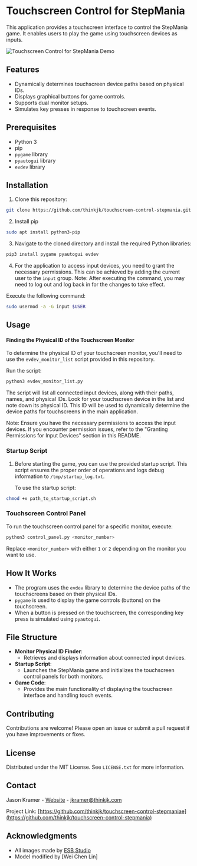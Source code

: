 
Touchscreen Control for StepMania
=================================

This application provides a touchscreen interface to control the StepMania game. It enables users to play the game using touchscreen devices as inputs.

![Touchscreen Control for StepMania Demo](https://chat.openai.com/c/demo-image-placeholder.png)

Features
--------

-   Dynamically determines touchscreen device paths based on physical IDs.
-   Displays graphical buttons for game controls.
-   Supports dual monitor setups.
-   Simulates key presses in response to touchscreen events.

Prerequisites
-------------

-   Python 3
-   pip
-   `pygame` library
-   `pyautogui` library
-   `evdev` library

Installation
------------

1.  Clone this repository:

```bash
git clone https://github.com/thinkjk/touchscreen-control-stepmania.git
``````
2. Install pip
```bash
sudo apt install python3-pip
```
3.   Navigate to the cloned directory and install the required Python libraries:
```bash
pip3 install pygame pyautogui evdev
```
4. For the application to access input devices, you need to grant the necessary permissions. This can be achieved by adding the current user to the `input` group. Note: After executing the command, you may need to log out and log back in for the changes to take effect.

Execute the following command:

```bash
sudo usermod -a -G input $USER
```

Usage
-----

#### Finding the Physical ID of the Touchscreen Monitor

To determine the physical ID of your touchscreen monitor, you'll need to use the `evdev_monitor_list` script provided in this repository.

Run the script:

```bash
python3 evdev_monitor_list.py
```
The script will list all connected input devices, along with their paths, names, and physical IDs. Look for your touchscreen device in the list and note down its physical ID. This ID will be used to dynamically determine the device paths for touchscreens in the main application.

Note: Ensure you have the necessary permissions to access the input devices. If you encounter permission issues, refer to the "Granting Permissions for Input Devices" section in this README.
### Startup Script

1.  Before starting the game, you can use the provided startup script. This script ensures the proper order of operations and logs debug information to `/tmp/startup_log.txt`.

    To use the startup script:

```bash
chmod +x path_to_startup_script.sh
``````
### Touchscreen Control Panel

To run the touchscreen control panel for a specific monitor, execute:

```bash
python3 control_panel.py <monitor_number>
``````
Replace `<monitor_number>` with either `1` or `2` depending on the monitor you want to use.

How It Works
------------

-   The program uses the `evdev` library to determine the device paths of the touchscreens based on their physical IDs.
-   `pygame` is used to display the game controls (buttons) on the touchscreen.
-   When a button is pressed on the touchscreen, the corresponding key press is simulated using `pyautogui`.

File Structure
--------------

-   **Monitor Physical ID Finder**:
    -   Retrieves and displays information about connected input devices.
-   **Startup Script**:
    -   Launches the StepMania game and initializes the touchscreen control panels for both monitors.
-   **Game Code**:
    -   Provides the main functionality of displaying the touchscreen interface and handling touch events.

Contributing
------------

Contributions are welcome! Please open an issue or submit a pull request if you have improvements or fixes.

License
-------

Distributed under the MIT License. See `LICENSE.txt` for more information.


<!-- CONTACT -->
## Contact

Jason Kramer - [Website](thinkjk.com) - jkramer@thinkjk.com

Project Link: [https://github.com/thinkjk/touchscreen-control-stepmaniae](https://github.com/thinkjk/touchscreen-control-stepmania)



<!-- ACKNOWLEDGMENTS -->
## Acknowledgments

* All images made by [ESB Studio](https://www.instagram.com/esbstudios/)
* Model modified by [Wei Chen Lin]



<!-- #!/bin/bash

# Log file for debugging
LOG_FILE="/tmp/startup_log.txt"

# Update the package list and install necessary dependencies
sudo apt-get update
sudo apt-get install -y python3-pip libsdl-image1.2-dev libsdl-mixer1.2-dev libsdl-ttf2.0-dev libsdl1.2-dev libsmpeg-dev python3-numpy subversion libportmidi-dev ffmpeg libswscale-dev libavformat-dev libavcodec-dev x11-xserver-utils evtest

# Install Python packages
pip3 install pygame pyautogui evdev

# Add the current user to the input group to grant permissions to access input devices
sudo usermod -a -G input $USER

# Notify user to log out and log back in for group changes to take effect
echo "Please log out and log back in to apply group changes."

#disable xhost access control
xhost +

# Start itgmania
/opt/itgmania/itgmania &

# Wait for 5 seconds for correct order of operations
sleep 5

# Start the first monitor Python script 
python3 /home/jason/touchscreen-control-stepmania/multi_control_panel.py 1 >> $LOG_FILE 2>&1 &

# Start the second monitor Python script
python3 /home/jason/touchscreen-control-stepmania/multi_control_panel.py 2 >> $LOG_FILE 2>&1 & -->
